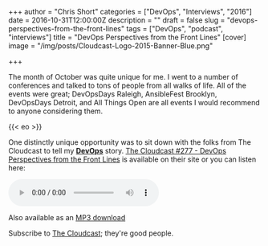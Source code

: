 +++
author = "Chris Short"
categories = ["DevOps", "Interviews", "2016"]
date = 2016-10-31T12:00:00Z
description = ""
draft = false
slug = "devops-perspectives-from-the-front-lines"
tags = ["DevOps", "podcast", "interviews"]
title = "DevOps Perspectives from the Front Lines"
[cover]
image = "/img/posts/Cloudcast-Logo-2015-Banner-Blue.png"

+++

The month of October was quite unique for me. I went to a number of conferences and talked to tons of people from all walks of life. All of the events were great; DevOpsDays Raleigh, AnsibleFest Brooklyn, DevOpsDays Detroit, and All Things Open are all events I would recommend to anyone considering them.

{{< eo >}}

One distinctly unique opportunity was to sit down with the folks from The Cloudcast to tell my [**DevOps**](https://devopsish.com/) story. [The Cloudcast #277 - DevOps Perspectives from the Front Lines](http://www.thecloudcast.net/2016/10/the-cloudcast-277-devops-perspective.html) is available on their site or you can listen here:

<audio controls>
  <source src="/interviews/the-cloudcast-277-devops-perspectives-from-the-front-lines.mp3" type="audio/mpeg">
Your browser does not support the audio element but you can download it as an MP3.
</audio>

Also available as an [MP3 download](/interviews/the-cloudcast-277-devops-perspectives-from-the-front-lines.mp3)

Subscribe to [The Cloudcast](http://www.thecloudcast.net/2016/10/the-cloudcast-277-devops-perspective.html); they're good people.
